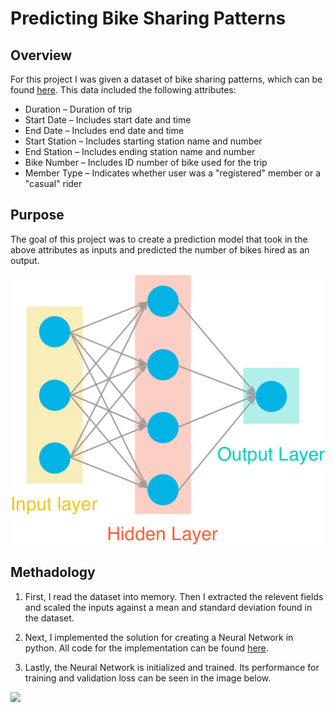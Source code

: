 # Predicting Bike Sharing Patterns

## Overview
For this project I was given a dataset of bike sharing patterns, which can be found <a href="https://www.capitalbikeshare.com/system-data">here</a>. This data included the following attributes: 

* Duration – Duration of trip
* Start Date – Includes start date and time
* End Date – Includes end date and time
* Start Station – Includes starting station name and number
* End Station – Includes ending station name and number
* Bike Number – Includes ID number of bike used for the trip
* Member Type – Indicates whether user was a "registered" member or a "casual" rider

## Purpose
The goal of this project was to create a prediction model that took in the above attributes as inputs and predicted the number of bikes hired as an output.

![](https://github.com/zainmujahid/Udacity---Deep-Learning-NanoDegree/blob/master/01%20-%20Predicting%20Bike-Sharing%20Patterns/Images/neural_network.png)

## Methadology
1. First, I read the dataset into memory. Then I extracted the relevent fields and scaled the inputs against a mean and standard deviation found in the dataset. 

2. Next, I implemented the solution for creating a Neural Network in python. All code for the implementation can be found <a href="https://github.com/zainmujahid/Udacity---Deep-Learning-NanoDegree/blob/master/01%20-%20Predicting%20Bike-Sharing%20Patterns/Your_first_neural_network/my_answers.py">here</a>. 

3. Lastly, the Neural Network is initialized and trained. Its performance for training and validation loss can be seen in the image below.

![](assets/loss.png)